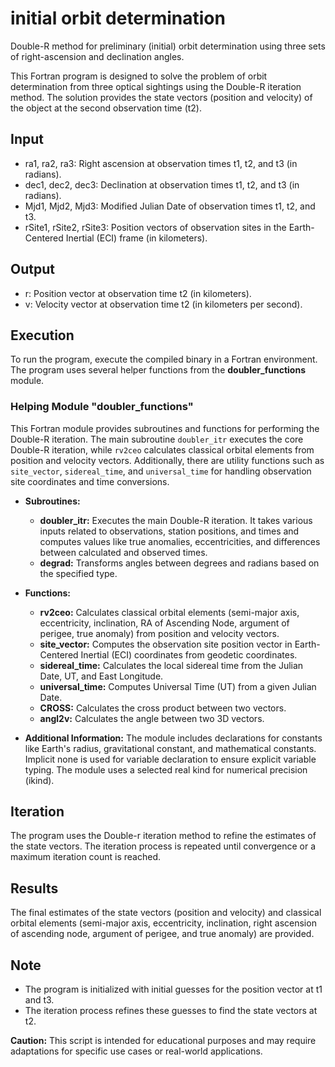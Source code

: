 # initial orbit determination
Double-R method for preliminary (initial) orbit determination using three sets of right-ascension and declination angles.

This Fortran program is designed to solve the problem of orbit determination from three optical sightings using the Double-R iteration method. The solution provides the state vectors (position and velocity) of the object at the second observation time (t2).

## Input
- ra1, ra2, ra3: Right ascension at observation times t1, t2, and t3 (in radians).
- dec1, dec2, dec3: Declination at observation times t1, t2, and t3 (in radians).
- Mjd1, Mjd2, Mjd3: Modified Julian Date of observation times t1, t2, and t3.
- rSite1, rSite2, rSite3: Position vectors of observation sites in the Earth-Centered Inertial (ECI) frame (in kilometers).

## Output
- r: Position vector at observation time t2 (in kilometers).
- v: Velocity vector at observation time t2 (in kilometers per second).

## Execution
To run the program, execute the compiled binary in a Fortran environment. The program uses several helper functions from the **doubler_functions** module.

### Helping Module "doubler_functions"
This Fortran module provides subroutines and functions for performing the Double-R iteration. The main subroutine `doubler_itr` executes the core Double-R iteration, while `rv2ceo` calculates classical orbital elements from position and velocity vectors. Additionally, there are utility functions such as `site_vector`, `sidereal_time`, and `universal_time` for handling observation site coordinates and time conversions.

- **Subroutines:**
    - **doubler_itr:** Executes the main Double-R iteration. It takes various inputs related to observations, station positions, and times and computes values like true anomalies, eccentricities, and differences between calculated and observed times.
    - **degrad:** Transforms angles between degrees and radians based on the specified type.

- **Functions:**
    - **rv2ceo:** Calculates classical orbital elements (semi-major axis, eccentricity, inclination, RA of Ascending Node, argument of perigee, true anomaly) from position and velocity vectors.
    - **site_vector:** Computes the observation site position vector in Earth-Centered Inertial (ECI) coordinates from geodetic coordinates.
    - **sidereal_time:** Calculates the local sidereal time from the Julian Date, UT, and East Longitude.
    - **universal_time:** Computes Universal Time (UT) from a given Julian Date.
    - **CROSS:** Calculates the cross product between two vectors.
    - **angl2v:** Calculates the angle between two 3D vectors.

- **Additional Information:**
The module includes declarations for constants like Earth's radius, gravitational constant, and mathematical constants.
Implicit none is used for variable declaration to ensure explicit variable typing.
The module uses a selected real kind for numerical precision (ikind).

## Iteration
The program uses the Double-r iteration method to refine the estimates of the state vectors. The iteration process is repeated until convergence or a maximum iteration count is reached.

## Results
The final estimates of the state vectors (position and velocity) and classical orbital elements (semi-major axis, eccentricity, inclination, right ascension of ascending node, argument of perigee, and true anomaly) are provided.

## Note
- The program is initialized with initial guesses for the position vector at t1 and t3.
- The iteration process refines these guesses to find the state vectors at t2.

**Caution:** This script is intended for educational purposes and may require adaptations for specific use cases or real-world applications.

